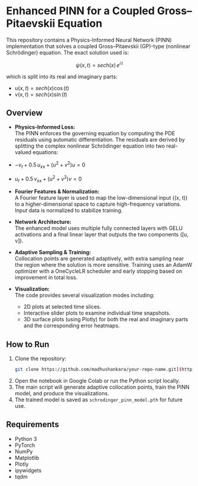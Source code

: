 # Enhanced PINN for a Coupled Gross–Pitaevskii Equation

This repository contains a Physics-Informed Neural Network (PINN) implementation that solves a coupled Gross–Pitaevskii (GP)-type (nonlinear Schrödinger) equation. The exact solution used is:

$$
\psi(x,t) = {sech}(x) \, e^{i\,t}
$$

which is split into its real and imaginary parts:

- $u(x,t) = {sech}(x)\cos(t)$  
- $v(x,t) = {sech}(x)\sin(t)$

## Overview

- **Physics-Informed Loss:**  
  The PINN enforces the governing equation by computing the PDE residuals using automatic differentiation. The residuals are derived by splitting the complex nonlinear Schrödinger equation into two real-valued equations:

- $-v_t + 0.5\, u_{xx} + (u^2+v^2)u = 0$  
- $u_t + 0.5\, v_{xx} + (u^2+v^2)v = 0$

- **Fourier Features & Normalization:**  
  A Fourier feature layer is used to map the low-dimensional input \((x, t)\) to a higher-dimensional space to capture high-frequency variations. Input data is normalized to stabilize training.

- **Network Architecture:**  
  The enhanced model uses multiple fully connected layers with GELU activations and a final linear layer that outputs the two components \([u, v]\).

- **Adaptive Sampling & Training:**  
  Collocation points are generated adaptively, with extra sampling near the region where the solution is more sensitive. Training uses an AdamW optimizer with a OneCycleLR scheduler and early stopping based on improvement in total loss.

- **Visualization:**  
  The code provides several visualization modes including:
  - 2D plots at selected time slices.
  - Interactive slider plots to examine individual time snapshots.
  - 3D surface plots (using Plotly) for both the real and imaginary parts and the corresponding error heatmaps.

## How to Run

1. Clone the repository:
   ```bash
   git clone https://github.com/madhushankara/your-repo-name.git](https://github.com/madhushankara/PINN/blob/1d64fdeca40c963d29e6a434fb8febbfe3bd36d2/schrodinger_equation.ipynb
   ```
2. Open the notebook in Google Colab or run the Python script locally.
3. The main script will generate adaptive collocation points, train the PINN model, and produce the visualizations.
4. The trained model is saved as `schrodinger_pinn_model.pth` for future use.

## Requirements

- Python 3
- PyTorch  
- NumPy  
- Matplotlib  
- Plotly  
- ipywidgets  
- tqdm

